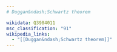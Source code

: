 ```yaml
---
# Duggan&ndash;Schwartz theorem

wikidata: Q3984011
msc_classification: "91"
wikipedia_links:
  - "[[Duggan&ndash;Schwartz theorem]]"
---
```

